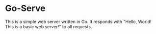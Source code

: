 # Go-Serve
This is a simple web server written in Go. It responds with "Hello, World! This is a basic web server!" to all requests.
